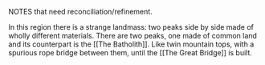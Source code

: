 NOTES that need reconciliation/refinement.

In this region there is a strange landmass: two peaks side by side made of wholly different materials. There are two peaks, one made of common land and its counterpart is the [[The Batholith]]. Like twin mountain tops, with a spurious rope bridge between them, until the [[The Great Bridge]] is built.